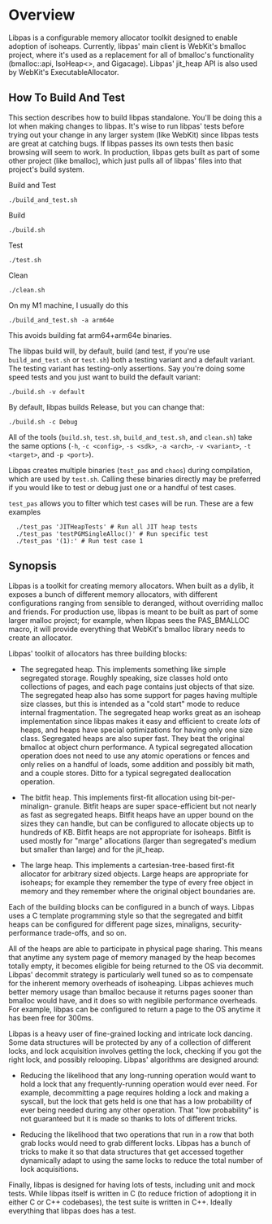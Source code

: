 # Overview

Libpas is a configurable memory allocator toolkit designed to enable adoption
of isoheaps. Currently, libpas' main client is WebKit's bmalloc project, where
it's used as a replacement for all of bmalloc's functionality (bmalloc::api,
IsoHeap<>, and Gigacage). Libpas' jit_heap API is also used by WebKit's
ExecutableAllocator.


## How To Build And Test

This section describes how to build libpas standalone. You'll be doing this a
lot when making changes to libpas. It's wise to run libpas' tests before
trying out your change in any larger system (like WebKit) since libpas tests
are great at catching bugs. If libpas passes its own tests then basic browsing
will seem to work. In production, libpas gets built as part of some other
project (like bmalloc), which just pulls all of libpas' files into that
project's build system.

Build and Test

    ./build_and_test.sh

Build

    ./build.sh

Test

    ./test.sh

Clean

    ./clean.sh

On my M1 machine, I usually do this

    ./build_and_test.sh -a arm64e

This avoids building fat arm64+arm64e binaries.

The libpas build will, by default, build (and test, if you're use
`build_and_test.sh` or `test.sh`) both a testing variant and a default variant.
The testing variant has testing-only assertions. Say you're doing some
speed tests and you just want to build the default variant:

    ./build.sh -v default

By default, libpas builds Release, but you can change that:

    ./build.sh -c Debug

All of the tools (`build.sh`, `test.sh`, `build_and_test.sh`, and `clean.sh`)
take the same options (`-h`, `-c <config>`, `-s <sdk>`, `-a <arch>`,
`-v <variant>`, `-t <target>`, and `-p <port>`).

Libpas creates multiple binaries (`test_pas` and `chaos`) during compilation, which are used by `test.sh`. Calling these binaries directly may be preferred if you would like to test or debug just one or a handful of test cases.

`test_pas` allows you to filter which test cases will be run. These are a few examples

      ./test_pas 'JITHeapTests' # Run all JIT heap tests
      ./test_pas 'testPGMSingleAlloc()' # Run specific test
      ./test_pas '(1):' # Run test case 1

## Synopsis

Libpas is a toolkit for creating memory allocators. When built as a dylib, it
exposes a bunch of different memory allocators, with different configurations
ranging from sensible to deranged, without overriding malloc and friends. For
production use, libpas is meant to be built as part of some larger malloc
project; for example, when libpas sees the PAS_BMALLOC macro, it will provide
everything that WebKit's bmalloc library needs to create an allocator.

Libpas' toolkit of allocators has three building blocks:

- The segregated heap. This implements something like simple segregated
  storage. Roughly speaking, size classes hold onto collections of pages, and
  each page contains just objects of that size. The segregated heap also has
  some support for pages having multiple size classes, but this is intended as
  a "cold start" mode to reduce internal fragmentation. The segregated heap
  works great as an isoheap implementation since libpas makes it easy and
  efficient to create _lots_ of heaps, and heaps have special optimizations for
  having only one size class. Segregated heaps are also super fast. They beat
  the original bmalloc at object churn performance. A typical segregated
  allocation operation does not need to use any atomic operations or fences
  and only relies on a handful of loads, some addition and possibly bit math,
  and a couple stores. Ditto for a typical segregated deallocation operation.

- The bitfit heap. This implements first-fit allocation using bit-per-minalign-
  granule. Bitfit heaps are super space-efficient but not nearly as fast as
  segregated heaps. Bitfit heaps have an upper bound on the sizes they can
  handle, but can be configured to allocate objects up to hundreds of KB.
  Bitfit heaps are not appropriate for isoheaps. Bitfit is used mostly for
  "marge" allocations (larger than segregated's medium but smaller than large)
  and for the jit_heap.

- The large heap. This implements a cartesian-tree-based first-fit allocator
  for arbitrary sized objects. Large heaps are appropriate for isoheaps; for
  example they remember the type of every free object in memory and they
  remember where the original object boundaries are.

Each of the building blocks can be configured in a bunch of ways. Libpas uses
a C template programming style so that the segregated and bitfit heaps can be
configured for different page sizes, minaligns, security-performance
trade-offs, and so on.

All of the heaps are able to participate in physical page sharing. This means
that anytime any system page of memory managed by the heap becomes totally
empty, it becomes eligible for being returned to the OS via decommit. Libpas'
decommit strategy is particularly well tuned so as to compensate for the
inherent memory overheads of isoheaping. Libpas achieves much better memory
usage than bmalloc because it returns pages sooner than bmalloc would have, and
it does so with neglibile performance overheads. For example, libpas can be
configured to return a page to the OS anytime it has been free for 300ms.

Libpas is a heavy user of fine-grained locking and intricate lock dancing. Some
data structures will be protected by any of a collection of different locks,
and lock acquisition involves getting the lock, checking if you got the right
lock, and possibly relooping. Libpas' algorithms are designed around:

- Reducing the likelihood that any long-running operation would want to hold a
  lock that any frequently-running operation would ever need. For example,
  decommitting a page requires holding a lock and making a syscall, but the
  lock that gets held is one that has a low probability of ever being needed
  during any other operation. That "low probability" is not guaranteed but it
  is made so thanks to lots of different tricks.

- Reducing the likelihood that two operations that run in a row that both grab
  locks would need to grab different locks. Libpas has a bunch of tricks to
  make it so that data structures that get accessed together dynamically adapt
  to using the same locks to reduce the total number of lock acquisitions.

Finally, libpas is designed for having lots of tests, including unit and mock
tests. While libpas itself is written in C (to reduce friction of adoptiong it
in either C or C++ codebases), the test suite is written in C++. Ideally
everything that libpas does has a test.
